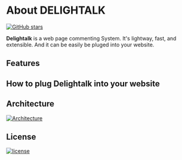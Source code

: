 About DELIGHTALK
================
[![GitHub stars](https://img.shields.io/github/stars/EastmanJian/delightalk.svg)](https://github.com/EastmanJian/delightalk/stargazers)

**Delightalk** is a web page commenting System. It's lightway, fast, and extensible. And it can be easily be pluged into your website.

Features
--------

How to plug Delightalk into your website
----------------------------------------

Architecture
------------
[![Architecture](https://img.shields.io/badge/Architecture-REST-lightgrey.svg)](https://github.com/EastmanJian/delightalk/blob/master/ARCHITECTURE.MD)

License
-------
[![license](https://img.shields.io/github/license/mashape/apistatus.svg)](https://github.com/EastmanJian/delightalk/blob/master/LICENSE)
